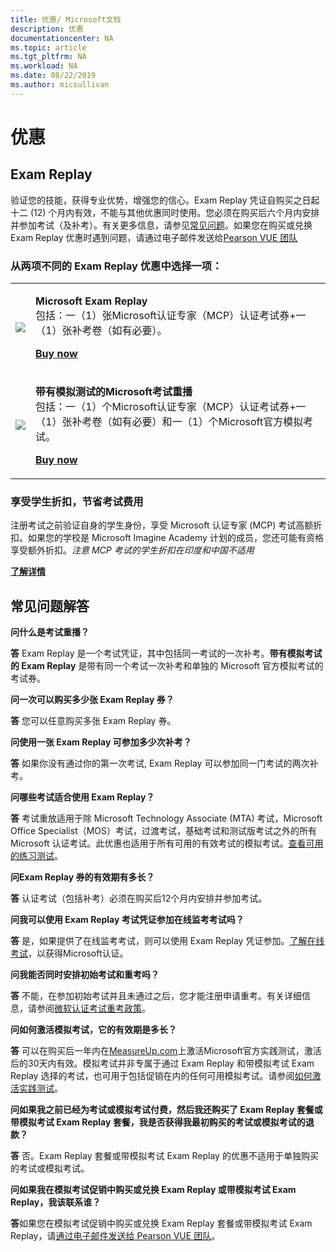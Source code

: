```yaml
---
title: 优惠/ Microsoft文档
description: 优惠  
documentationcenter: NA 
ms.topic: article
ms.tgt_pltfrm: NA
ms.workload: NA
ms.date: 08/22/2019
ms.author: micsullivan
---
```

# 优惠

## Exam Replay

验证您的技能，获得专业优势，增强您的信心。Exam Replay 凭证自购买之日起十二 (12) 个月内有效，不能与其他优惠同时使用。您必须在购买后六个月内安排并参加考试（及补考）。有关更多信息，请参见[常见问题](#frequently-asked-questions)。如果您在购买或兑换 Exam Replay 优惠时遇到问题，请通过电子邮件发送给[Pearson VUE 团队](mailto:mindhub@pearson.com)

### 从两项不同的 Exam Replay 优惠中选择一项：

<div>
    <table border="0">
        <tr>
            <td>
                <img src="images/exam-replay-thumbnail.png">
            </td>
            <td>                
                <p><strong>Microsoft Exam Replay</strong><br/>包括：一（1）张Microsoft认证专家（MCP）认证考试券+一（1）张补考卷（如有必要）。</p>
                <p><a href="https://us.mindhub.com/p/Microsoft-Exam-Replay?utm_source=msftmarketing&utm_medium=msft_offers&utm_campaign=ExamReplayFY20&utm_term=ERFY20&utm_content=weblink3"><strong>Buy now</strong></a></p>
            </td>
        </tr>
        <tr>
            <td>
                <img src="images/exam-replay-with-practice-test-thumbnail.png">
            </td>
            <td>
               <p> <strong>带有模拟测试的Microsoft考试重播</strong> <br/>包括：一（1）个Microsoft认证专家（MCP）认证考试券+一（1）张补考卷（如有必要）和一（1）个Microsoft官方模拟考试。</p>
               <p><a href="https://us.mindhub.com/p/Microsoft-Exam-Replay-PT?utm_source=msftmarketing&utm_medium=msft_offers&utm_campaign=ExamReplayFY20&utm_term=ERFY20&utm_content=weblink"><strong>Buy now</strong></a></p>
            </td>
        </tr>
    </table>
</div>

### 享受学生折扣，节省考试费用

注册考试之前验证自身的学生身份，享受 Microsoft 认证专家 (MCP) 考试高额折扣。如果您的学校是 Microsoft Imagine Academy 计划的成员，您还可能有资格享受额外折扣。*注意 MCP 考试的学生折扣在印度和中国不适用*

[**了解详情**](/learn/certifications/certification-exam-policies)

## <a name="frequently-asked-questions"></a> 常见问题解答

**问什么是考试重播？**

**答** Exam Replay 是一个考试凭证，其中包括同一考试的一次补考。**带有模拟考试的 Exam Replay** 是带有同一个考试一次补考和单独的 Microsoft 官方模拟考试的考试券。

**问一次可以购买多少张 Exam Replay 券？**

**答** 您可以任意购买多张 Exam Replay 券。

**问使用一张 Exam Replay 可参加多少次补考？**

**答** 如果你没有通过你的第一次考试, Exam Replay 可以参加同一门考试的两次补考。

**问哪些考试适合使用 Exam Replay？**

**答** 考试重放适用于除 Microsoft Technology Associate (MTA) 考试，Microsoft Office Specialist（MOS）考试，过渡考试，基础考试和测试版考试之外的所有 Microsoft 认证考试。此优惠也适用于所有可用的有效考试的模拟考试。[查看可用的练习测试](https://us.mindhub.com/microsoft-practice-tests)。

**问Exam Replay 券的有效期有多长？**

**答** 认证考试（包括补考）必须在购买后12个月内安排并参加考试。

**问我可以使用 Exam Replay 考试凭证参加在线监考考试吗？**

**答** 是，如果提供了在线监考考试，则可以使用 Exam Replay 凭证参加。[了解在线考试](https://www.microsoft.com/zh-cn/learning/online-proctored-exams.aspx)，以获得Microsoft认证。

**问我能否同时安排初始考试和重考吗？**

**答** 不能，在参加初始考试并且未通过之后，您才能注册申请重考。有关详细信息，请参阅[微软认证考试重考政策](https://www.microsoft.com/zh-cn/learning/certification-exam-policies.aspx)。

**问如何激活模拟考试，它的有效期是多长？**

**答** 可以在购买后一年内在[MeasureUp.com](https://www.measureup.com/)上激活Microsoft官方实践测试，激活后的30天内有效。模拟考试并非专属于通过 Exam Replay 和带模拟考试 Exam Replay 选择的考试，也可用于包括促销在内的任何可用模拟考试。请参阅[如何激活实践测试](https://home.pearsonvue.com/microsoft/practicetests)。

**问如果我之前已经为考试或模拟考试付费，然后我还购买了 Exam Replay 套餐或带模拟考试 Exam Replay 套餐，我是否获得我最初购买的考试或模拟考试的退款？**

**答** 否。Exam Replay 套餐或带模拟考试 Exam Replay 的优惠不适用于单独购买的考试或模拟考试。

**问如果我在模拟考试促销中购买或兑换 Exam Replay 或带模拟考试 Exam Replay，我该联系谁？**

**答**如果您在模拟考试促销中购买或兑换 Exam Replay 套餐或带模拟考试 Exam Replay，请[通过电子邮件发送给 Pearson VUE 团队](mailto:mindhub@pearson.com)。



